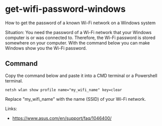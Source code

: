 # get-wifi-password-windows
How to get the password of a known Wi-Fi network on a Windows system

Situation:
You need the password of a Wi-Fi network that your Windows computer is or was connected to.
Therefore, the Wi-Fi password is stored somewhere on your computer.
With the command below you can make Windows show you the Wi-Fi password.

## Command
Copy the command below and paste it into a CMD terminal or a Powershell terminal.

```
netsh wlan show profile name="my_wifi_name" key=clear
```
Replace "my_wifi_name" with the name (SSID) of your Wi-Fi network.

Links:
- https://www.asus.com/en/support/faq/1046400/
